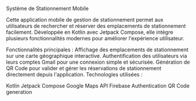 Système de Stationnement Mobile

Cette application mobile de gestion de stationnement permet aux utilisateurs de rechercher et réserver des emplacements de stationnement facilement. Développée en Kotlin avec Jetpack Compose, elle intègre plusieurs fonctionnalités modernes pour améliorer l'expérience utilisateur.

Fonctionnalités principales :
Affichage des emplacements de stationnement sur une carte géographique interactive.
Authentification des utilisateurs via leurs comptes Gmail pour une connexion simple et sécurisée.
Génération de QR Code pour valider et gérer les réservations de stationnement directement depuis l'application.
Technologies utilisées :

Kotlin
Jetpack Compose
Google Maps API
Firebase Authentication
QR Code generation
